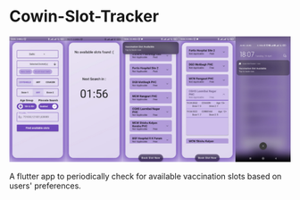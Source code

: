 # Cowin-Slot-Tracker

![Cowin Slot Tracker Screenshots](screenshots.png)

A flutter app to periodically check for available vaccination slots based on users' preferences.
